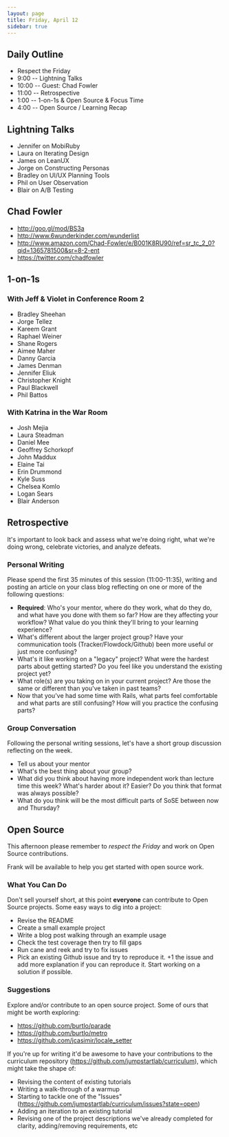 ```yaml
---
layout: page
title: Friday, April 12
sidebar: true
---
```


## Daily Outline

* Respect the Friday
* 9:00 -- Lightning Talks
* 10:00 -- Guest: Chad Fowler
* 11:00 -- Retrospective
* 1:00 -- 1-on-1s & Open Source & Focus Time
* 4:00 -- Open Source / Learning Recap

## Lightning Talks

* Jennifer on MobiRuby
* Laura on Iterating Design
* James on LeanUX
* Jorge on Constructing Personas
* Bradley on UI/UX Planning Tools
* Phil on User Observation
* Blair on A/B Testing

## Chad Fowler

* http://goo.gl/mod/BS3a
* http://www.6wunderkinder.com/wunderlist
* http://www.amazon.com/Chad-Fowler/e/B001K8RU90/ref=sr_tc_2_0?qid=1365781500&sr=8-2-ent
* https://twitter.com/chadfowler

## 1-on-1s

### With Jeff & Violet in Conference Room 2

* Bradley Sheehan
* Jorge Tellez
* Kareem Grant
* Raphael Weiner
* Shane Rogers
* Aimee Maher
* Danny Garcia
* James Denman
* Jennifer Eliuk
* Christopher Knight
* Paul Blackwell
* Phil Battos

### With Katrina in the War Room

* Josh Mejia
* Laura Steadman
* Daniel Mee
* Geoffrey Schorkopf
* John Maddux
* Elaine Tai
* Erin Drummond
* Kyle Suss
* Chelsea Komlo
* Logan Sears
* Blair Anderson

## Retrospective

It's important to look back and assess what we're doing right, what we're doing wrong, celebrate victories, and analyze defeats.

### Personal Writing

Please spend the first 35 minutes of this session (11:00-11:35), writing and posting an article on your class blog reflecting on one or more of the following questions:

* **Required**: Who's your mentor, where do they work, what do they do, and what have you done with them so far? How are they affecting your workflow? What value do you think they'll bring to your learning experience?
* What's different about the larger project group? Have your communication tools (Tracker/Flowdock/Github) been more useful or just more confusing?
* What's it like working on a "legacy" project? What were the hardest parts about getting started? Do you feel like you understand the existing project yet?
* What role(s) are you taking on in your current project? Are those the same or different than you've taken in past teams?
* Now that you've had some time with Rails, what parts feel comfortable and what parts are still confusing? How will you practice the confusing parts?

### Group Conversation

Following the personal writing sessions, let's have a short group discussion reflecting on the week.

* Tell us about your mentor
* What's the best thing about your group?
* What did you think about having more independent work than lecture time this week? What's harder about it? Easier? Do you think that format was always possible?
* What do you think will be the most difficult parts of SoSE between now and Thursday?

## Open Source

This afternoon please remember to _respect the Friday_ and work on Open Source contributions.

Frank will be available to help you get started with open source work.

### What You Can Do

Don't sell yourself short, at this point **everyone** can contribute to Open Source projects. Some easy ways to dig into a project:

* Revise the README
* Create a small example project
* Write a blog post walking through an example usage
* Check the test coverage then try to fill gaps
* Run cane and reek and try to fix issues
* Pick an existing Github issue and try to reproduce it. +1 the issue and add more explanation if you can reproduce it. Start working on a solution if possible.

### Suggestions

Explore and/or contribute to an open source project. Some of ours that might be worth exploring:

* https://github.com/burtlo/parade
* https://github.com/burtlo/metro
* https://github.com/jcasimir/locale_setter

If you're up for writing it'd be awesome to have your contributions to the curriculum repository (https://github.com/jumpstartlab/curriculum), which might take the shape of:

* Revising the content of existing tutorials
* Writing a walk-through of a warmup
* Starting to tackle one of the "Issues" (https://github.com/jumpstartlab/curriculum/issues?state=open)
* Adding an iteration to an existing tutorial
* Revising one of the project descriptions we've already completed for clarity, adding/removing requirements, etc
